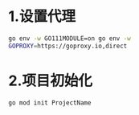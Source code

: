 # 1.设置代理
```bash
go env -w GO111MODULE=on go env -w
GOPROXY=https://goproxy.io,direct
```
# 2.项目初始化
`go mod init ProjectName`
